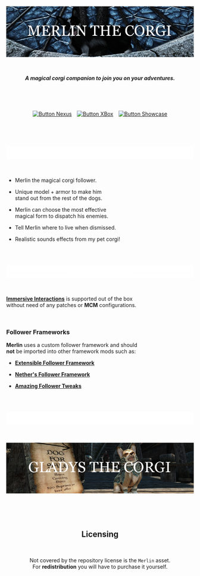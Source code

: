 
<br>

<div align = center>

![Banner]

<br>

***A magical corgi companion to join you on your adventures.***

<br>
<br>
<br>

[![Button Nexus]][Nexus]   [![Button XBox]][XBox]   [![Button Showcase]][Showcase]

<br>
<br>
<br>

![Label Features]

</div>

<br>

-   Merlin the magical corgi follower.

-   Unique model + armor to make him <br>
    stand out from the rest of the dogs.
    
-   Merlin can choose the most effective <br>
    magical form to dispatch his enemies.
    
-   Tell Merlin where to live when dismissed.

-   Realistic sounds effects from my pet corgi!

<br>
<br>

<div align = center>

![Label Compatibility]

</div>

<br>

**[Immersive Interactions]** is supported out of the box <br>
without need of any patches or **MCM** configurations.

<br>

### Follower Frameworks

**Merlin** uses a custom follower framework and should <br>
**not** be imported into other framework mods such as:

-   **[Extensible Follower Framework]**

-   **[Nether's Follower Framework]**

-   **[Amazing Follower Tweaks]**

<br>
<br>

<div align = center>

![Label Mods]

<br>

[![Gladys]][Gladys The Corgi]

</div>

<br>
<br>
<br>

<div align = center>

## Licensing

<br>

Not covered by the repository license is the `Merlin` asset. <br>
For **redistribution** you will have to purchase it yourself.

</div>

<br>


<!----------------------------------------------------------------------------->

[Gladys The Corgi]: https://github.com/TateTaylorOH/Gladys-the-Corgi
[Showcase]: https://youtu.be/KPsrB8ZPaV0
[XBox]: https://bethesda.net/en/mods/skyrim/mod-detail/4236473

[Label Compatibility]: Resources/Compatibility.png
[Label Features]: Resources/Features.png
[Label Mods]: Resources/Mods.png
[Banner]: Resources/Banner.png
[Gladys]: Resources/Gladys.png


<!-----------------------------------[ Mods ]---------------------------------->

[Extensible Follower Framework]: https://www.nexusmods.com/skyrimspecialedition/mods/7003
[Nether's Follower Framework]: https://www.nexusmods.com/skyrimspecialedition/mods/18076
[Amazing Follower Tweaks]: https://www.nexusmods.com/skyrimspecialedition/mods/6656
[Immersive Interactions]: https://www.nexusmods.com/skyrimspecialedition/mods/47670
[Nexus]: https://www.nexusmods.com/skyrimspecialedition/mods/56433


<!---------------------------------[ Buttons ]--------------------------------->

[Button Showcase]: https://img.shields.io/badge/Showcase-EA2328?style=for-the-badge&logoColor=white&logo=YouTube
[Button Nexus]: https://img.shields.io/badge/Ｎｅｘｕｓ_Mods-8197ec?style=for-the-badge&logoColor=white&logo=Dragonframe
[Button XBox]: https://img.shields.io/badge/XBox_One-107C10?style=for-the-badge&logoColor=white&logo=XBox


